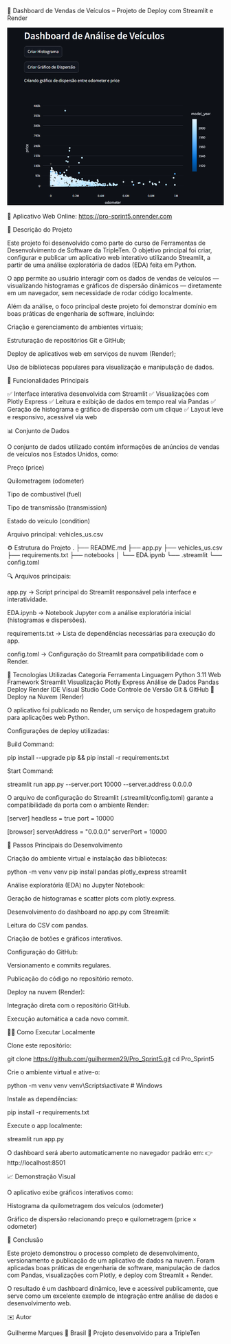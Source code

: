 🚗 Dashboard de Vendas de Veículos – Projeto de Deploy com Streamlit e Render

![Preview do Dashboard](./preview.png)

🔗 Aplicativo Web Online: https://pro-sprint5.onrender.com

📖 Descrição do Projeto

Este projeto foi desenvolvido como parte do curso de Ferramentas de Desenvolvimento de Software da TripleTen.
O objetivo principal foi criar, configurar e publicar um aplicativo web interativo utilizando Streamlit, a partir de uma análise exploratória de dados (EDA) feita em Python.

O app permite ao usuário interagir com os dados de vendas de veículos — visualizando histogramas e gráficos de dispersão dinâmicos — diretamente em um navegador, sem necessidade de rodar código localmente.

Além da análise, o foco principal deste projeto foi demonstrar domínio em boas práticas de engenharia de software, incluindo:

Criação e gerenciamento de ambientes virtuais;

Estruturação de repositórios Git e GitHub;

Deploy de aplicativos web em serviços de nuvem (Render);

Uso de bibliotecas populares para visualização e manipulação de dados.

🧩 Funcionalidades Principais

✅ Interface interativa desenvolvida com Streamlit
✅ Visualizações com Plotly Express
✅ Leitura e exibição de dados em tempo real via Pandas
✅ Geração de histograma e gráfico de dispersão com um clique
✅ Layout leve e responsivo, acessível via web

📊 Conjunto de Dados

O conjunto de dados utilizado contém informações de anúncios de vendas de veículos nos Estados Unidos, como:

Preço (price)

Quilometragem (odometer)

Tipo de combustível (fuel)

Tipo de transmissão (transmission)

Estado do veículo (condition)

Arquivo principal:
vehicles_us.csv

⚙️ Estrutura do Projeto
.
├── README.md
├── app.py
├── vehicles_us.csv
├── requirements.txt
├── notebooks
│   └── EDA.ipynb
└── .streamlit
    └── config.toml

🔍 Arquivos principais:

app.py → Script principal do Streamlit responsável pela interface e interatividade.

EDA.ipynb → Notebook Jupyter com a análise exploratória inicial (histogramas e dispersões).

requirements.txt → Lista de dependências necessárias para execução do app.

config.toml → Configuração do Streamlit para compatibilidade com o Render.

🧠 Tecnologias Utilizadas
Categoria	Ferramenta
Linguagem	Python 3.11
Web Framework	Streamlit
Visualização	Plotly Express
Análise de Dados	Pandas
Deploy	Render
IDE	Visual Studio Code
Controle de Versão	Git & GitHub
🚀 Deploy na Nuvem (Render)

O aplicativo foi publicado no Render, um serviço de hospedagem gratuito para aplicações web Python.

Configurações de deploy utilizadas:

Build Command:

pip install --upgrade pip && pip install -r requirements.txt


Start Command:

streamlit run app.py --server.port 10000 --server.address 0.0.0.0


O arquivo de configuração do Streamlit (.streamlit/config.toml) garante a compatibilidade da porta com o ambiente Render:

[server]
headless = true
port = 10000

[browser]
serverAddress = "0.0.0.0"
serverPort = 10000

🧮 Passos Principais do Desenvolvimento

Criação do ambiente virtual e instalação das bibliotecas:

python -m venv venv
pip install pandas plotly_express streamlit


Análise exploratória (EDA) no Jupyter Notebook:

Geração de histogramas e scatter plots com plotly.express.

Desenvolvimento do dashboard no app.py com Streamlit:

Leitura do CSV com pandas.

Criação de botões e gráficos interativos.

Configuração do GitHub:

Versionamento e commits regulares.

Publicação do código no repositório remoto.

Deploy na nuvem (Render):

Integração direta com o repositório GitHub.

Execução automática a cada novo commit.

🧑‍💻 Como Executar Localmente

Clone este repositório:

git clone https://github.com/guilhermen29/Pro_Sprint5.git
cd Pro_Sprint5


Crie o ambiente virtual e ative-o:

python -m venv venv
venv\Scripts\activate  # Windows


Instale as dependências:

pip install -r requirements.txt


Execute o app localmente:

streamlit run app.py


O dashboard será aberto automaticamente no navegador padrão em:
👉 http://localhost:8501

📈 Demonstração Visual

O aplicativo exibe gráficos interativos como:

Histograma da quilometragem dos veículos (odometer)

Gráfico de dispersão relacionando preço e quilometragem (price × odometer)

🏁 Conclusão

Este projeto demonstrou o processo completo de desenvolvimento, versionamento e publicação de um aplicativo de dados na nuvem.
Foram aplicadas boas práticas de engenharia de software, manipulação de dados com Pandas, visualizações com Plotly, e deploy com Streamlit + Render.

O resultado é um dashboard dinâmico, leve e acessível publicamente, que serve como um excelente exemplo de integração entre análise de dados e desenvolvimento web.

✉️ Autor

Guilherme Marques
📍 Brasil
💼 Projeto desenvolvido para a TripleTen